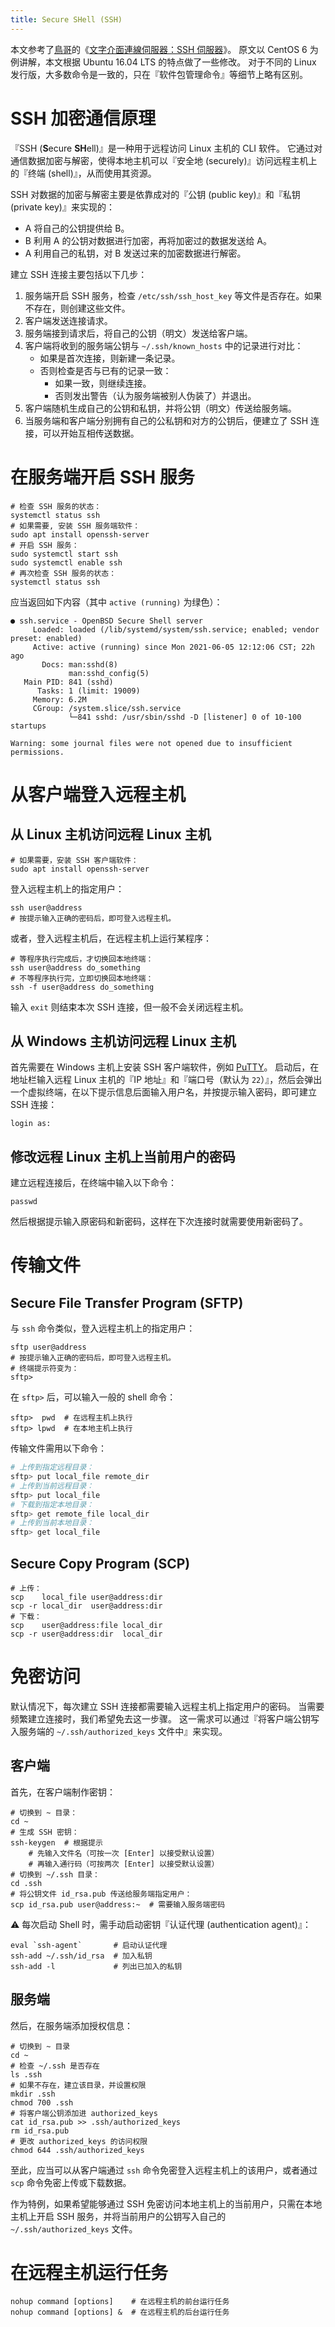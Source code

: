 ```yaml
---
title: Secure SHell (SSH)
---
```


本文参考了[鳥哥](http://linux.vbird.org/vbird/)的《[文字介面連線伺服器：SSH 伺服器](http://linux.vbird.org/linux_server/0310telnetssh.php#ssh_server)》。
原文以 CentOS 6 为例讲解，本文根据 Ubuntu 16.04 LTS 的特点做了一些修改。
对于不同的 Linux 发行版，大多数命令是一致的，只在『软件包管理命令』等细节上略有区别。

# SSH 加密通信原理

『SSH (**S**ecure **SH**ell)』是一种用于远程访问 Linux 主机的 CLI 软件。
它通过对通信数据加密与解密，使得本地主机可以『安全地 (securely)』访问远程主机上的『终端 (shell)』，从而使用其资源。

SSH 对数据的加密与解密主要是依靠成对的『公钥 (public key)』和『私钥 (private key)』来实现的：

- A 将自己的公钥提供给 B。
- B 利用 A 的公钥对数据进行加密，再将加密过的数据发送给 A。
- A 利用自己的私钥，对 B 发送过来的加密数据进行解密。

建立 SSH 连接主要包括以下几步：

1. 服务端开启 SSH 服务，检查 `/etc/ssh/ssh_host_key` 等文件是否存在。如果不存在，则创建这些文件。
2. 客户端发送连接请求。
3. 服务端接到请求后，将自己的公钥（明文）发送给客户端。
4. 客户端将收到的服务端公钥与 `~/.ssh/known_hosts` 中的记录进行对比：
   - 如果是首次连接，则新建一条记录。
   - 否则检查是否与已有的记录一致：
     - 如果一致，则继续连接。
     - 否则发出警告（认为服务端被别人伪装了）并退出。
5. 客户端随机生成自己的公钥和私钥，并将公钥（明文）传送给服务端。
6. 当服务端和客户端分别拥有自己的公私钥和对方的公钥后，便建立了 SSH 连接，可以开始互相传送数据。

# 在服务端开启 SSH 服务

```shell
# 检查 SSH 服务的状态：
systemctl status ssh
# 如果需要, 安装 SSH 服务端软件：
sudo apt install openssh-server
# 开启 SSH 服务：
sudo systemctl start ssh
sudo systemctl enable ssh
# 再次检查 SSH 服务的状态：
systemctl status ssh
```

应当返回如下内容（其中 `active (running)` 为绿色）：

```
● ssh.service - OpenBSD Secure Shell server
     Loaded: loaded (/lib/systemd/system/ssh.service; enabled; vendor preset: enabled)
     Active: active (running) since Mon 2021-06-05 12:12:06 CST; 22h ago
       Docs: man:sshd(8)
             man:sshd_config(5)
   Main PID: 841 (sshd)
      Tasks: 1 (limit: 19009)
     Memory: 6.2M
     CGroup: /system.slice/ssh.service
             └─841 sshd: /usr/sbin/sshd -D [listener] 0 of 10-100 startups

Warning: some journal files were not opened due to insufficient permissions.

```

# 从客户端登入远程主机

## 从 Linux 主机访问远程 Linux 主机

```shell
# 如果需要，安装 SSH 客户端软件：
sudo apt install openssh-server
```
登入远程主机上的指定用户：
```shell
ssh user@address
# 按提示输入正确的密码后，即可登入远程主机。
```
或者，登入远程主机后，在远程主机上运行某程序：
```shell
# 等程序执行完成后，才切换回本地终端：
ssh user@address do_something
# 不等程序执行完，立即切换回本地终端：
ssh -f user@address do_something
```
输入 `exit` 则结束本次 SSH 连接，但一般不会关闭远程主机。

## 从 Windows 主机访问远程 Linux 主机

首先需要在 Windows 主机上安装 SSH 客户端软件，例如 [PuTTY](https://www.chiark.greenend.org.uk/~sgtatham/putty/)。
启动后，在地址栏输入远程 Linux 主机的『IP 地址』和『端口号（默认为 `22`）』，然后会弹出一个虚拟终端，在以下提示信息后面输入用户名，并按提示输入密码，即可建立 SSH 连接：

``` shell
login as:
```

## 修改远程 Linux 主机上当前用户的密码

建立远程连接后，在终端中输入以下命令：

```shell
passwd
```

然后根据提示输入原密码和新密码，这样在下次连接时就需要使用新密码了。

# 传输文件

## Secure File Transfer Program (SFTP)

与 `ssh` 命令类似，登入远程主机上的指定用户：

```shell
sftp user@address
# 按提示输入正确的密码后，即可登入远程主机。
# 终端提示符变为：
sftp> 
```

在 `sftp>` 后，可以输入一般的 shell 命令：

```shell
sftp>  pwd  # 在远程主机上执行
sftp> lpwd  # 在本地主机上执行
```

传输文件需用以下命令：

```bash
# 上传到指定远程目录：
sftp> put local_file remote_dir
# 上传到当前远程目录：
sftp> put local_file
# 下载到指定本地目录：
sftp> get remote_file local_dir
# 上传到当前本地目录：
sftp> get local_file
```

## Secure Copy Program (SCP)

```shell
# 上传：
scp    local_file user@address:dir
scp -r local_dir  user@address:dir
# 下载：
scp    user@address:file local_dir
scp -r user@address:dir  local_dir
```

# 免密访问

默认情况下，每次建立 SSH 连接都需要输入远程主机上指定用户的密码。
当需要频繁建立连接时，我们希望免去这一步骤。
这一需求可以通过『将客户端公钥写入服务端的 `~/.ssh/authorized_keys` 文件中』来实现。

## 客户端
首先，在客户端制作密钥：

```shell
# 切换到 ~ 目录：
cd ~
# 生成 SSH 密钥：
ssh-keygen  # 根据提示
    # 先输入文件名（可按一次 [Enter] 以接受默认设置）
    # 再输入通行码（可按两次 [Enter] 以接受默认设置）
# 切换到 ~/.ssh 目录：
cd .ssh
# 将公钥文件 id_rsa.pub 传送给服务端指定用户：
scp id_rsa.pub user@address:~  # 需要输入服务端密码
```

⚠️ 每次启动 Shell 时，需手动启动密钥『认证代理 (authentication agent)』：

```shell
eval `ssh-agent`       # 启动认证代理
ssh-add ~/.ssh/id_rsa  # 加入私钥
ssh-add -l             # 列出已加入的私钥
```

## 服务端

然后，在服务端添加授权信息：

```shell
# 切换到 ~ 目录
cd ~
# 检查 ~/.ssh 是否存在
ls .ssh
# 如果不存在，建立该目录，并设置权限
mkdir .ssh
chmod 700 .ssh
# 将客户端公钥添加进 authorized_keys
cat id_rsa.pub >> .ssh/authorized_keys
rm id_rsa.pub
# 更改 authorized_keys 的访问权限
chmod 644 .ssh/authorized_keys 
```

至此，应当可以从客户端通过 `ssh` 命令免密登入远程主机上的该用户，或者通过 `scp` 命令免密上传或下载数据。

作为特例，如果希望能够通过 SSH 免密访问本地主机上的当前用户，只需在本地主机上开启 SSH 服务，并将当前用户的公钥写入自己的 `~/.ssh/authorized_keys` 文件。

# 在远程主机运行任务

```shell
nohup command [options]    # 在远程主机的前台运行任务
nohup command [options] &  # 在远程主机的后台运行任务
```

